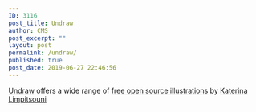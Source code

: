 ```yaml
---
ID: 3116
post_title: Undraw
author: CMS
post_excerpt: ""
layout: post
permalink: /undraw/
published: true
post_date: 2019-06-27 22:46:56
---
```

<!-- wp:paragraph -->
<p><a href="https://undraw.co/">Undraw</a> offers a wide range of <a href="https://undraw.co/illustrations">free open source illustrations</a> by&nbsp;<a class="footer__link" href="https://twitter.com/ninalimpi" rel="noopener">Katerina Limpitsouni</a></p>
<!-- /wp:paragraph -->